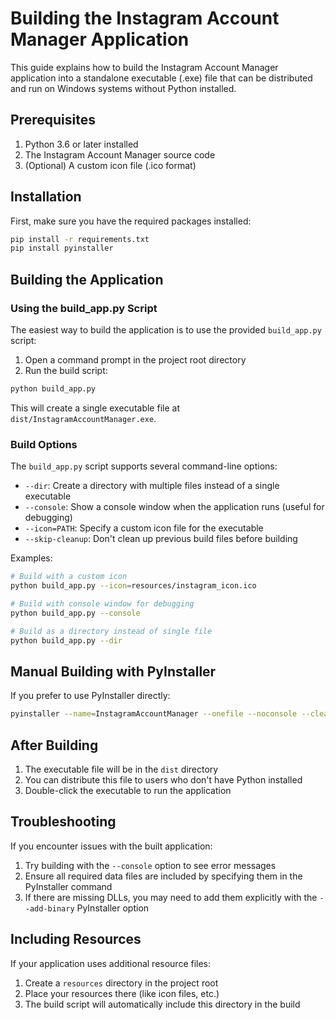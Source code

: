 # Building the Instagram Account Manager Application

This guide explains how to build the Instagram Account Manager application into a standalone executable (.exe) file that can be distributed and run on Windows systems without Python installed.

## Prerequisites

1. Python 3.6 or later installed
2. The Instagram Account Manager source code
3. (Optional) A custom icon file (.ico format)

## Installation

First, make sure you have the required packages installed:

```bash
pip install -r requirements.txt
pip install pyinstaller
```

## Building the Application

### Using the build_app.py Script

The easiest way to build the application is to use the provided `build_app.py` script:

1. Open a command prompt in the project root directory
2. Run the build script:

```bash
python build_app.py
```

This will create a single executable file at `dist/InstagramAccountManager.exe`.

### Build Options

The `build_app.py` script supports several command-line options:

- `--dir`: Create a directory with multiple files instead of a single executable
- `--console`: Show a console window when the application runs (useful for debugging)
- `--icon=PATH`: Specify a custom icon file for the executable
- `--skip-cleanup`: Don't clean up previous build files before building

Examples:

```bash
# Build with a custom icon
python build_app.py --icon=resources/instagram_icon.ico

# Build with console window for debugging
python build_app.py --console

# Build as a directory instead of single file
python build_app.py --dir
```

## Manual Building with PyInstaller

If you prefer to use PyInstaller directly:

```bash
pyinstaller --name=InstagramAccountManager --onefile --noconsole --clean --noconfirm instagram_manager/main.py
```

## After Building

1. The executable file will be in the `dist` directory
2. You can distribute this file to users who don't have Python installed
3. Double-click the executable to run the application

## Troubleshooting

If you encounter issues with the built application:

1. Try building with the `--console` option to see error messages
2. Ensure all required data files are included by specifying them in the PyInstaller command
3. If there are missing DLLs, you may need to add them explicitly with the `--add-binary` PyInstaller option

## Including Resources

If your application uses additional resource files:

1. Create a `resources` directory in the project root
2. Place your resources there (like icon files, etc.)
3. The build script will automatically include this directory in the build
